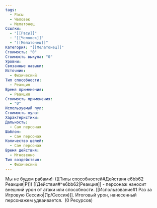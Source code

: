 ```yaml
---
tags:
  - Расы
  - Человек
  - Мелатонец
Ссылки:
  - "[[Расы]]"
  - "[[Человек]]"
  - "[[Мелатонец]]"
Категория: "[[Мелатонец]]"
Стоимость: "0"
Стоимость выкупа: "0"
Уровни: 
Связанные навыки: 
Источник:
  - Физический
Тип способности:
  - Реакция
Время применения:
  - Реакция
Стоимость применения:
  - "0"
Используемый пул: 
Стоимость пула: 
Характеристики: 
Дальность:
  - Сам персонаж
Шаблон:
  - Сам персонаж
Количество целей:
  - Сам персонаж
Время действия:
  - Мгновенно
Тип воздействия:
  - Физический
---
```

Мы не будем рабами!:
([[Типы способностей#Действия e6bb62 Реакция|Р]]) [[Действия#^e6bb62|Реакция]] - персонаж наносит внешний урон от атаки или способности. [[Использование#1 Раз за Игровую Сессию|(1р/Сессия)]]. 
Итоговый урон, нанесенный персонажем удваивается. 
(0 Ресурсов)






